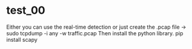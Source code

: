 # test_00 
Either you can use the real-time detection or just create the .pcap file -> sudo tcpdump -i any -w traffic.pcap 
Then install the python library. pip install scapy
